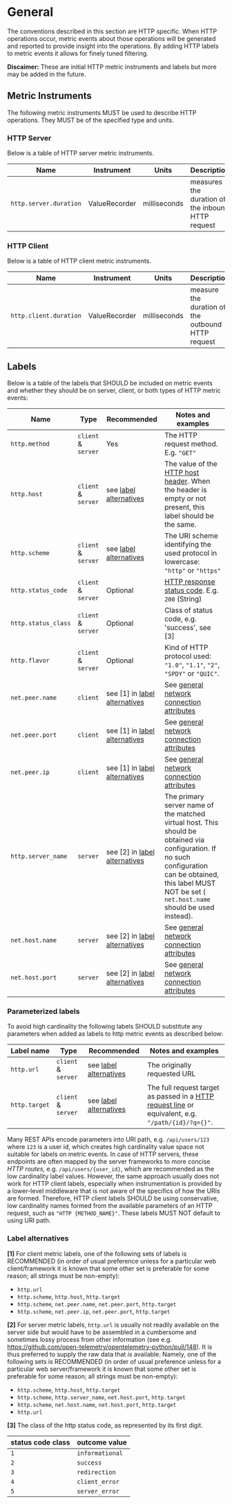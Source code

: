 # General

The conventions described in this section are HTTP specific. When HTTP operations occur,
metric events about those operations will be generated and reported to provide insight into the
operations. By adding HTTP labels to metric events it allows for finely tuned filtering.

**Discaimer:** These are initial HTTP metric instruments and labels but more may be added in the future.

## Metric Instruments

The following metric instruments MUST be used to describe HTTP operations. They MUST be of the specified
type and units.

### HTTP Server

Below is a table of HTTP server metric instruments.

| Name                   | Instrument    | Units        | Description |
|------------------------|---------------|--------------|-------------|
| `http.server.duration` | ValueRecorder | milliseconds | measures the duration of the inbound HTTP request |

### HTTP Client

Below is a table of HTTP client metric instruments.

| Name                   | Instrument    | Units        | Description |
|------------------------|---------------|--------------|-------------|
| `http.client.duration` | ValueRecorder | milliseconds | measure the duration of the outbound HTTP request |

## Labels

Below is a table of the labels that SHOULD be included on metric events
and whether they should be on server, client, or both types of HTTP metric events:

| Name               | Type                | Recommended       | Notes and examples |
|--------------------|---------------------|-------------------|--------------------|
| `http.method`      | `client` & `server` | Yes               | The HTTP request method. E.g. `"GET"` |
| `http.host`        | `client` & `server` | see [label alternatives](#label-alternatives) | The value of the [HTTP host header][]. When the header is empty or not present, this label should be the same. |
| `http.scheme`      | `client` & `server` | see [label alternatives](#label-alternatives) | The URI scheme identifying the used protocol in lowercase: `"http"` or `"https"` |
| `http.status_code` | `client` & `server` | Optional          | [HTTP response status code][]. E.g. `200` (String) |
| `http.status_class`| `client` & `server` | Optional          | Class of status code, e.g. 'success', see [3] |
| `http.flavor`      | `client` & `server` | Optional          | Kind of HTTP protocol used: `"1.0"`, `"1.1"`, `"2"`, `"SPDY"` or `"QUIC"`. |
| `net.peer.name`    | `client`            | see [1] in [label alternatives](#label-alternatives) | See [general network connection attributes](../../trace/semantic_conventions/span-general.md#general-network-connection-attributes) |
| `net.peer.port`    | `client`            | see [1] in [label alternatives](#label-alternatives) | See [general network connection attributes](../../trace/semantic_conventions/span-general.md#general-network-connection-attributes) |
| `net.peer.ip`      | `client`            | see [1] in [label alternatives](#label-alternatives) | See [general network connection attributes](../../trace/semantic_conventions/span-general.md#general-network-connection-attributes) |
| `http.server_name` | `server`            | see [2] in [label alternatives](#label-alternatives) | The primary server name of the matched virtual host. This should be obtained via configuration. If no such configuration can be obtained, this label MUST NOT be set ( `net.host.name` should be used instead). |
| `net.host.name`    | `server`            | see [2] in [label alternatives](#label-alternatives) | See [general network connection attributes](../../trace/semantic_conventions/span-general.md#general-network-connection-attributes) |
| `net.host.port`    | `server`            | see [2] in [label alternatives](#label-alternatives) | See [general network connection attributes](../../trace/semantic_conventions/span-general.md#general-network-connection-attributes) |

[HTTP host header]: https://tools.ietf.org/html/rfc7230#section-5.4
[HTTP response status code]: https://tools.ietf.org/html/rfc7231#section-6
[HTTP reason phrase]: https://tools.ietf.org/html/rfc7230#section-3.1.2

### Parameterized labels

To avoid high cardinality the following labels SHOULD substitute any parameters when added as labels to http metric events as described below:

| Label name        | Type                | Recommended |  Notes and examples |
|-------------------|---------------------|-------------|---------------------|
|`http.url`         | `client` & `server` | see [label alternatives](#label-alternatives) | The originally requested URL |
|`http.target`      | `client` & `server` | see [label alternatives](#label-alternatives) | The full request target as passed in a [HTTP request line][] or equivalent, e.g. `"/path/{id}/?q={}"`. |

[HTTP request line]: https://tools.ietf.org/html/rfc7230#section-3.1.1

Many REST APIs encode parameters into URI path, e.g. `/api/users/123` where `123`
is a user id, which creates high cardinality value space not suitable for labels on metric events.
In case of HTTP servers, these endpoints are often mapped by the server
frameworks to more concise _HTTP routes_, e.g. `/api/users/{user_id}`, which are
recommended as the low cardinality label values. However, the same approach usually
does not work for HTTP client labels, especially when instrumentation is provided
by a lower-level middleware that is not aware of the specifics of how the URIs
are formed. Therefore, HTTP client labels SHOULD be using conservative, low
cardinality names formed from the available parameters of an HTTP request,
such as `"HTTP {METHOD_NAME}"`. These labels MUST NOT default to using URI
path.

### Label alternatives

**[1]** For client metric labels, one of the following sets of labels is RECOMMENDED (in order of usual preference unless for a particular web client/framework it is known that some other set is preferable for some reason; all strings must be non-empty):

* `http.url`
* `http.scheme`, `http.host`, `http.target`
* `http.scheme`, `net.peer.name`, `net.peer.port`, `http.target`
* `http.scheme`, `net.peer.ip`, `net.peer.port`, `http.target`

**[2]** For server metric labels, `http.url` is usually not readily available on the server side but would have to be assembled in a cumbersome and sometimes lossy process from other information (see e.g. <https://github.com/open-telemetry/opentelemetry-python/pull/148>).
It is thus preferred to supply the raw data that *is* available.
Namely, one of the following sets is RECOMMENDED (in order of usual preference unless for a particular web server/framework it is known that some other set is preferable for some reason; all strings must be non-empty):

* `http.scheme`, `http.host`, `http.target`
* `http.scheme`, `http.server_name`, `net.host.port`, `http.target`
* `http.scheme`, `net.host.name`, `net.host.port`, `http.target`
* `http.url`

**[3]** The class of the http status code, as represented by its first digit.

| status code class | outcome value   |
|-------------------|-----------------|
| `1`               | `informational` |
| `2`               | `success`       |
| `3`               | `redirection`   |
| `4`               | `client_error`  |
| `5`               | `server_error`  |

[HTTP status code and reason phrase]: https://tools.ietf.org/html/rfc2616#section-6.1.1

